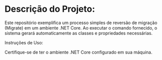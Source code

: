 # Descrição do Projeto:

Este repositório exemplifica um processo simples de reversão de migração (Migrate) em um ambiente .NET Core. Ao executar o comando fornecido, o sistema gerará automaticamente as classes e propriedades necessárias.

Instruções de Uso:

Certifique-se de ter o ambiente .NET Core configurado em sua máquina.


